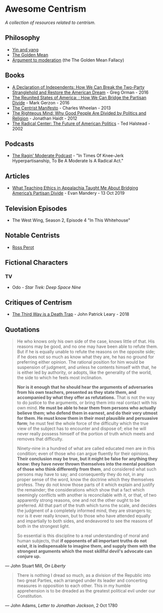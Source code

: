 # Awesome Centrism
_A collection of resources related to centrism._


## Philosophy
* [Yin and yang](https://en.wikipedia.org/wiki/Yin_and_yang)
* [The Golden Mean](https://en.wikipedia.org/wiki/Golden_mean_(philosophy))
* [Argument to moderation](https://en.wikipedia.org/wiki/Argument_to_moderation) (the The Golden Mean Fallacy)

## Books
* [A Declaration of Independents: How We Can Break the Two-Party Stranglehold and Restore the American Dream](https://www.amazon.com/gp/product/1626343322) - Greg Orman - 2016
* [The Reunited States of America: : How We Can Bridge the Partisan Divide](https://www.amazon.com/gp/product/1626566585) - Mark Gerzon - 2016
* [The Centrist Manifesto](https://www.amazon.com/gp/product/0393346870) - Charles Wheelan - 2013
* [The Righteous Mind: Why Good People Are Divided by Politics and Religion](https://www.amazon.com/Righteous-Mind-Divided-Politics-Religion/dp/0307455777) - Jonathan Haidt - 2012
* [The Radical Center: The Future of American Politics](https://www.amazon.com/gp/product/0385720297) - Ted Halstead - 2002

## Podcasts
* [The Ragin' Moderate Podcast](https://theraginmoderate.com/) - "In Times Of Knee-Jerk Hyperpartisanship, To Be A Moderate Is A Radical Act."

## Articles
* [What Teaching Ethics in Appalachia Taught Me About Bridging America’s Partisan Divide](https://www.politico.com/magazine/story/2019/10/13/america-cultural-divide-red-state-blue-state-228111) - Evan Mandery - 13 Oct 2019

## Television Episodes
* The West Wing, Season 2, Episode 4 "In This Whitehouse"

## Notable Centrists
* [Ross Perot](https://en.wikipedia.org/wiki/Ross_Perot)

## Fictional Characters
### TV
* Odo - _Star Trek: Deep Space Nine_

## Critiques of Centrism
* [The Third Way is a Death Trap](https://jacobinmag.com/2018/08/centrism-democratic-party-lieberman-ocasio-cortez) - John Patrick Leary - 2018

## Quotations

>He who knows only his own side of the case, knows little of that. His reasons may be good, and no one may have been able to refute them. But if he is equally unable to refute the reasons on the opposite side; if he does not so much as know what they are, he has no ground for preferring either opinion. The rational position for him would be suspension of judgment, and unless he contents himself with that, he is either led by authority, or adopts, like the generality of the world, the side to which he feels most inclination.  
>  
>**Nor is it enough that he should hear the arguments of adversaries from his own teachers, presented as they state them, and accompanied by what they offer as refutations.** That is not the way to do justice to the arguments, or bring them into real contact with his own mind. **He must be able to hear them from persons who actually believe them; who defend them in earnest, and do their very utmost for them. He must know them in their most plausible and persuasive form**; he must feel the whole force of the difficulty which the true view of the subject has to encounter and dispose of; else he will never really possess himself of the portion of truth which meets and removes that difficulty.  
>  
>Ninety-nine in a hundred of what are called educated men are in this condition; even of those who can argue fluently for their opinions. **Their conclusion may be true, but it might be false for anything they know: they have never thrown themselves into the mental position of those who think differently from them**, and considered what such persons may have to say; and consequently they do not, in any proper sense of the word, know the doctrine which they themselves profess. They do not know those parts of it which explain and justify the remainder; the considerations which show that a fact which seemingly conflicts with another is reconcilable with it, or that, of two apparently strong reasons, one and not the other ought to be preferred. All that part of the truth which turns the scale, and decides the judgment of a completely informed mind, they are strangers to; nor is it ever really known, but to those who have attended equally and impartially to both sides, and endeavored to see the reasons of both in the strongest light.  
>  
>So essential is this discipline to a real understanding of moral and human subjects, that **if opponents of all important truths do not exist, it is indispensable to imagine them, and supply them with the strongest arguments which the most skillful devil's advocate can conjure up.**

— John Stuart Mill, _On Liberty_

> There is nothing I dread so much, as a division of the Republic into two great Parties, each arranged under its leader and concerting measures in opposition to each other. This in my humble apprehension is to be dreaded as the greatest political evil under our Constitution.

— John Adams, _Letter to Jonathan Jackson_, 2 Oct 1780
